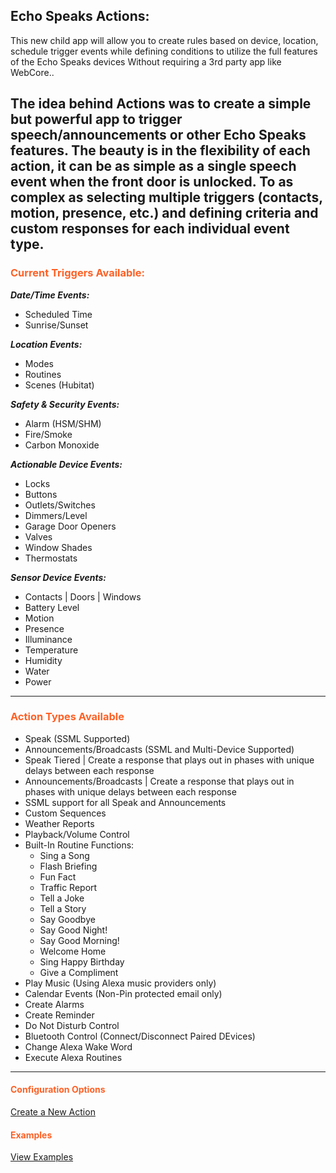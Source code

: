 ## <h2>Echo Speaks Actions:</h2>

This new child app will allow you to create rules based on device, location, schedule trigger events while defining conditions to utilize the full features of the Echo Speaks devices Without requiring a 3rd party app like WebCore..

The idea behind Actions was to create a simple but powerful app to trigger speech/announcements or other Echo Speaks features.
The beauty is in the flexibility of each action, it can be as simple as a single speech event when the front door is unlocked.
To as complex as selecting multiple triggers (contacts, motion, presence, etc.) and defining criteria and custom responses for each individual event type.
-----
### <h3 style="color: #FF6025;">Current Triggers Available:</h3>

***Date/Time Events:***

  - Scheduled Time
  - Sunrise/Sunset

***Location Events:***

  - Modes
  - Routines
  - Scenes (Hubitat)

***Safety & Security Events:***

  - Alarm (HSM/SHM)
  - Fire/Smoke
  - Carbon Monoxide

***Actionable Device Events:***

  - Locks
  - Buttons
  - Outlets/Switches
  - Dimmers/Level
  - Garage Door Openers
  - Valves
  - Window Shades
  - Thermostats

***Sensor Device Events:***

  - Contacts | Doors | Windows
  - Battery Level
  - Motion
  - Presence
  - Illuminance
  - Temperature
  - Humidity
  - Water
  - Power

----

### <h3 style="color: #FF6025;">Action Types Available</h3>

  - Speak (SSML Supported)
  - Announcements/Broadcasts (SSML and Multi-Device Supported)
  - Speak Tiered | Create a response that plays out in phases with unique delays between each response
  - Announcements/Broadcasts | Create a response that plays out in phases with unique delays between each response
  - SSML support for all Speak and Announcements
  - Custom Sequences
  - Weather Reports
  - Playback/Volume Control
  - Built-In Routine Functions:
    - Sing a Song
    - Flash Briefing
    - Fun Fact
    - Traffic Report
    - Tell a Joke
    - Tell a Story
    - Say Goodbye
    - Say Good Night!
    - Say Good Morning!
    - Welcome Home
    - Sing Happy Birthday
    - Give a Compliment
  - Play Music (Using Alexa music providers only)
  - Calendar Events (Non-Pin protected email only)
  - Create Alarms
  - Create Reminder
  - Do Not Disturb Control
  - Bluetooth Control (Connect/Disconnect Paired DEvices)
  - Change Alexa Wake Word
  - Execute Alexa Routines

----
#### <h4 style="color: #FF6025;">Configuration Options</h4>

[Create a New Action](/echo-speaks-docs/actions/config/actions_config)
<!-- [Create a New Action](/actions/config/actions_config) -->

#### <h4 style="color: #FF6025;">Examples</h4>

[View Examples](/echo-speaks-docs/actions/examples/actions_examples)
<!-- [View Examples](/actions/examples/actions_examples) -->

